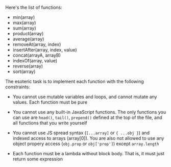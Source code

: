 Here's the list of functions:
- min(array)
- max(array)
- sum(array)
- product(array)
- average(array)
- removeAt(array, index)
- insertAfter(array, index, value)
- concat(arrayA, arrayB)
- indexOf(array, value)
- reverse(array)
- sort(array)

The esoteric task is to implement each function with the following constraints:
- You cannot use mutable variables and loops, and cannot mutate any values. 
  Each function must be pure

- You cannot use any built-in JavaScript functions. The only functions you can
  use are `head()`, `tail()`, `prepend()` defined at the top of the file, 
  and all functions that you write yourself

- You cannot use JS spread syntax (`[...array]` or `{ ...obj }`) and indexed access
  to arrays (array[0]). You are also not allowed to use any object propery access 
  (`obj.prop` or `obj['prop']`) except `array.length`

- Each function must be a lambda without block body. That is, it must just return 
  some expression
